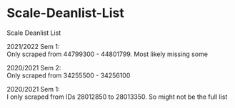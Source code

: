 # Scale-Deanlist-List
Scale Deanlist List

2021/2022 Sem 1:  
Only scraped from 44799300 - 44801799. Most likely missing some

2020/2021 Sem 2:  
Only scraped from 34255500 - 34256100

2020/2021 Sem 1:  
I only scraped from IDs 28012850 to 28013350. So might not be the full list
